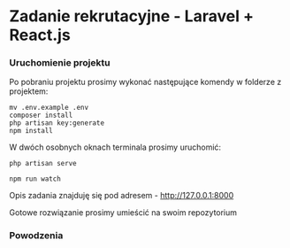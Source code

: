 # Zadanie rekrutacyjne - Laravel + React.js

### Uruchomienie projektu

Po pobraniu projektu prosimy wykonać następujące komendy w folderze z projektem:

```
mv .env.example .env
composer install
php artisan key:generate
npm install
```

W dwóch osobnych oknach terminala prosimy uruchomić:

```
php artisan serve
```

```
npm run watch
```

Opis zadania znajduję się pod adresem - http://127.0.0.1:8000

Gotowe rozwiązanie prosimy umieścić na swoim repozytorium

### Powodzenia